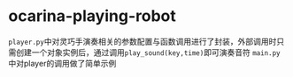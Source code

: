 # ocarina-playing-robot
`player.py`中对灵巧手演奏相关的参数配置与函数调用进行了封装，外部调用时只需创建一个对象实例后，通过调用`play_sound(key,time)`即可演奏音符
`main.py`中对player的调用做了简单示例
